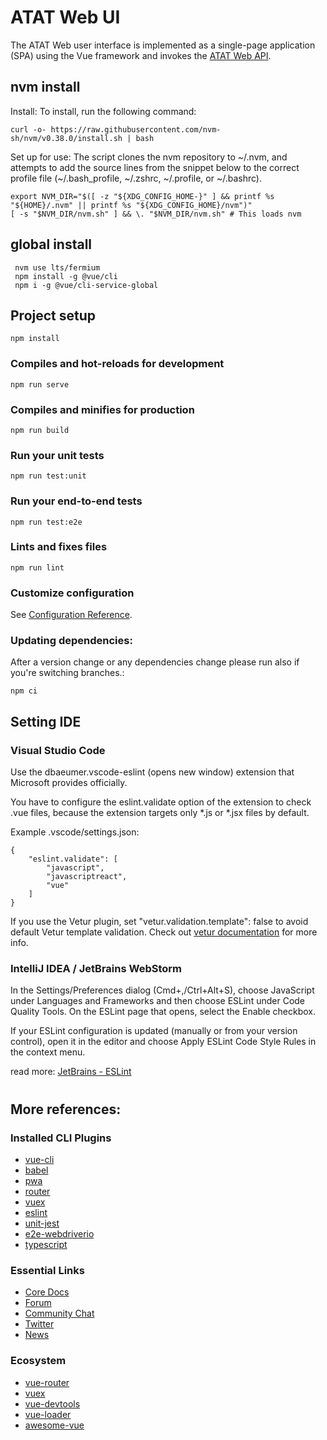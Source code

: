 # ATAT Web UI
The ATAT Web user interface is implemented as a single-page application (SPA) using the Vue framework and invokes the [ATAT Web API](https://github.com/dod-ccpo/atat-web-api).

## nvm install

Install: To install, run the following command:

```
curl -o- https://raw.githubusercontent.com/nvm-sh/nvm/v0.38.0/install.sh | bash
```

Set up for use: The script clones the nvm repository to ~/.nvm, and attempts to add the source lines from the snippet below to the correct profile file (~/.bash_profile, ~/.zshrc, ~/.profile, or ~/.bashrc).

```
export NVM_DIR="$([ -z "${XDG_CONFIG_HOME-}" ] && printf %s "${HOME}/.nvm" || printf %s "${XDG_CONFIG_HOME}/nvm")"
[ -s "$NVM_DIR/nvm.sh" ] && \. "$NVM_DIR/nvm.sh" # This loads nvm
```


## global install

```
 nvm use lts/fermium 
 npm install -g @vue/cli
 npm i -g @vue/cli-service-global
```

## Project setup
```
npm install
```

### Compiles and hot-reloads for development
```
npm run serve
```

### Compiles and minifies for production
```
npm run build
```

### Run your unit tests
```
npm run test:unit
```

### Run your end-to-end tests
```
npm run test:e2e
```

### Lints and fixes files
```
npm run lint
```

### Customize configuration
See [Configuration Reference](https://cli.vuejs.org/config/).

### Updating dependencies:
After a version change or any dependencies change please run also if you're switching branches.: 

```
npm ci 

```

## Setting IDE

### Visual Studio Code
Use the dbaeumer.vscode-eslint (opens new window) extension that Microsoft provides officially.

You have to configure the eslint.validate option of the extension to check .vue files, because the extension targets only *.js or *.jsx files by default.

Example .vscode/settings.json:
```
{
    "eslint.validate": [
        "javascript",
        "javascriptreact",
        "vue"
    ]
}
```
If you use the Vetur plugin, set "vetur.validation.template": false to avoid default Vetur template validation. Check out [vetur documentation](https://vuejs.github.io/vetur/guide/linting-error.html#linting) for more info.


### IntelliJ IDEA / JetBrains WebStorm

In the Settings/Preferences dialog (Cmd+,/Ctrl+Alt+S), choose JavaScript under Languages and Frameworks and then choose ESLint under Code Quality Tools. On the ESLint page that opens, select the Enable checkbox.

If your ESLint configuration is updated (manually or from your version control), open it in the editor and choose Apply ESLint Code Style Rules in the context menu.

read more: [JetBrains - ESLint](https://www.jetbrains.com/help/idea/eslint.html)

#


#


## More references:

### Installed CLI Plugins
- [vue-cli](https://cli.vuejs.org/)
- [babel](https://github.com/vuejs/vue-cli/tree/dev/packages/%40vue/cli-plugin-babel)
- [pwa](https://github.com/vuejs/vue-cli/tree/dev/packages/%40vue/cli-plugin-pwa)
- [router](https://github.com/vuejs/vue-cli/tree/dev/packages/%40vue/cli-plugin-router)
- [vuex](https://github.com/vuejs/vue-cli/tree/dev/packages/%40vue/cli-plugin-vuex)
- [eslint](https://github.com/vuejs/vue-cli/tree/dev/packages/%40vue/cli-plugin-eslint)
- [unit-jest](https://github.com/vuejs/vue-cli/tree/dev/packages/%40vue/cli-plugin-unit-jest)
- [e2e-webdriverio](https://github.com/vuejs/vue-cli/tree/dev/packages/%40vue/cli-plugin-e2e-webdriverio)
- [typescript](https://github.com/vuejs/vue-cli/tree/dev/packages/%40vue/cli-plugin-typescript)

### Essential Links

- [Core Docs](https://vuejs.org/)
- [Forum](https://forum.vuejs.org/)
- [Community Chat](https://chat.vuejs.org/)
- [Twitter](https://twitter.com/vuejs)
- [News](https://news.vuejs.org/)

### Ecosystem
- [vue-router](https://router.vuejs.org/)
- [vuex](https://vuex.vuejs.org/)
- [vue-devtools](https://github.com/vuejs/vue-devtools#vue-devtools)
- [vue-loader](https://vue-loader.vuejs.org/)
- [awesome-vue](https://github.com/vuejs/awesome-vue)